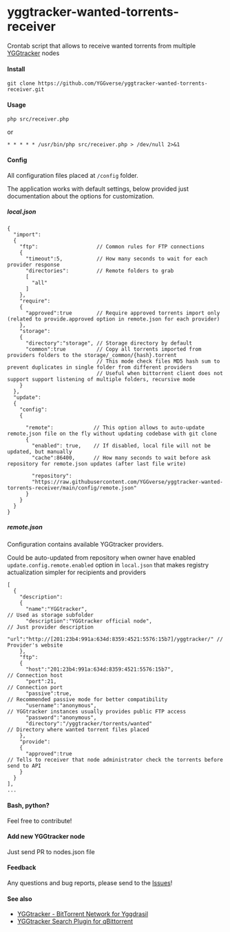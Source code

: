 # yggtracker-wanted-torrents-receiver

Crontab script that allows to receive wanted torrents from multiple [YGGtracker](https://github.com/YGGverse/YGGtracker) nodes

#### Install

`git clone https://github.com/YGGverse/yggtracker-wanted-torrents-receiver.git`

#### Usage

`php src/receiver.php`

or

`* * * * * /usr/bin/php src/receiver.php > /dev/null 2>&1`

#### Config

All configuration files placed at `/config` folder.

The application works with default settings, below provided just documentation about the options for customization.

##### local.json

```
{
  "import":
  {
    "ftp":                   // Common rules for FTP connections
    {
      "timeout":5,           // How many seconds to wait for each provider response
      "directories":         // Remote folders to grab
      [
        "all"
      ]
    },
    "require":
    {
      "approved":true        // Require approved torrents import only (related to provide.approved option in remote.json for each provider)
    },
    "storage":
    {
      "directory":"storage", // Storage directory by default
      "common":true          // Copy all torrents imported from providers folders to the storage/_common/{hash}.torrent
                             // This mode check files MD5 hash sum to prevent duplicates in single folder from different providers
                             // Useful when bittorrent client does not support support listening of multiple folders, recursive mode
    }
  },
  "update":
  {
    "config":
    {

      "remote":             // This option allows to auto-update remote.json file on the fly without updating codebase with git clone
      {
        "enabled": true,    // If disabled, local file will not be updated, but manually
        "cache":86400,      // How many seconds to wait before ask repository for remote.json updates (after last file write)

        "repository":
        "https://raw.githubusercontent.com/YGGverse/yggtracker-wanted-torrents-receiver/main/config/remote.json"
      }
    }
  }
}
```

##### remote.json

Configuration contains available YGGtracker providers.

Could be auto-updated from repository when owner have enabled `update.config.remote.enabled` option in `local.json`
that makes registry actualization simpler for recipients and providers

```
[
  {
    "description":
    {
      "name":"YGGtracker",                                                // Used as storage subfolder
      "description":"YGGtracker official node",                           // Just provider description
      "url":"http://[201:23b4:991a:634d:8359:4521:5576:15b7]/yggtracker/" // Provider's website
    },
    "ftp":
    {
      "host":"201:23b4:991a:634d:8359:4521:5576:15b7",                    // Connection host
      "port":21,                                                          // Connection port
      "passive":true,                                                     // Recommended passive mode for better compatibility
      "username":"anonymous",                                             // YGGtracker instances usually provides public FTP access
      "password":"anonymous",
      "directory":"/yggtracker/torrents/wanted"                           // Directory where wanted torrent files placed
    },
    "provide":
    {
      "approved":true                                                     // Tells to receiver that node administrator check the torrents before send to API
    }
  }
],
...
```

#### Bash, python?

Feel free to contribute!

#### Add new YGGtracker node

Just send PR to nodes.json file

#### Feedback

Any questions and bug reports, please send to the [Issues](https://github.com/YGGverse/yggtracker-wanted-torrents-receiver/issues)!

#### See also

* [YGGtracker - BitTorrent Network for Yggdrasil](https://github.com/YGGverse/YGGtracker)
* [YGGtracker Search Plugin for qBittorrent](https://github.com/YGGverse/qbittorrent-yggtracker-search-plugin)